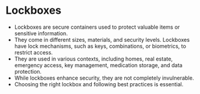 # Lockboxes

* Lockboxes are secure containers used to protect valuable items or sensitive information.
* They come in different sizes, materials, and security levels. Lockboxes have lock mechanisms, such as keys, combinations, or biometrics, to restrict access.
* They are used in various contexts, including homes, real estate, emergency access, key management, medication storage, and data protection.
* While lockboxes enhance security, they are not completely invulnerable.
* Choosing the right lockbox and following best practices is essential.
